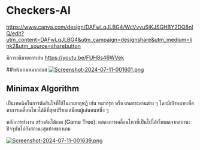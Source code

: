 ﻿# Checkers-AI
 
 https://www.canva.com/design/DAFwLqJLBG4/WcVvyuSjKJSGHBY2DQ8nlQ/edit?utm_content=DAFwLqJLBG4&utm_campaign=designshare&utm_medium=link2&utm_source=sharebutton
 
มีการอธิบายการเล่น
https://youtu.be/FUH8s46WVek

##หน้าเกมหมากฮอส
[![Screenshot-2024-07-11-001601.png](https://i.postimg.cc/d1fC6NHG/Screenshot-2024-07-11-001601.png)](https://postimg.cc/1np45BZz)

##

## Minimax Algorithm 
เป็นเทคนิคในการตัดสินใจที่ใช้ในเกมทฤษฎี เช่น หมากรุก หรือ เกมกระดานต่าง ๆ โดยมีเป้าหมายเพื่อหาการเคลื่อนไหวได้ดีที่สุดเปรียบเสมือนผู้เล่นคนหนึ่ง ๆ

หลักการทำงาน
สร้างต้นไม้เกม (Game Tree): แสดงการเคลื่อนไหวที่เป็นไปได้ทั้งหมดจากสถานะปัจจุบันไปยังสถานะสุดท้ายของเกม

[![Screenshot-2024-07-11-001639.png](https://i.postimg.cc/rzXrX0Lm/Screenshot-2024-07-11-001639.png)](https://postimg.cc/Mf5T1GH2)
